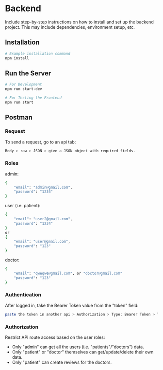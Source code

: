 # Backend

Include step-by-step instructions on how to install and set up the backend project. This may include dependencies, environment setup, etc.

## Installation

```bash
# Example installation command
npm install
```

## Run the Server

```bash
# For Development
npm run start-dev

# For Testing the Frontend
npm run start
```

## Postman

### Request
To send a request, go to an api tab:
```bash
Body > raw > JSON > give a JSON object with required fields.
```

### Roles
admin:
```bash
{
    "email": "admin@gmail.com",
    "password": "1234"
}
```

user (i.e. patient):
```bash
{
    "email": "user2@gmail.com",
    "password": "1234"
}
or
{
    "email": "user@gmail.com",
    "password": "123"
}
```

doctor:
```bash
{
    "email": "qweqwe@gmail.com", or "doctor@gmail.com"
    "password": "123"
}
```

### Authentication
After logged in, take the Bearer Token value from the "token" field:
```bash
paste the token in another api > Authorization > Type: Bearer Token > Token field.
```

### Authorization
Restrict API route access based on the user roles:
- Only "admin" can get all the users (i.e. "patients"/"doctors") data.
- Only "patient" or "doctor" themselves can get/update/delete their own data.
- Only "patient" can create reviews for the doctors.